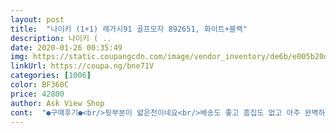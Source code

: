 ```yaml
---
layout: post 
title:  "나이키 (1+1) 레가시91 골프모자 892651, 화이트+블랙" 
description: 나이키 ( ..
date: 2020-01-26 00:35:49 
img: https://static.coupangcdn.com/image/vendor_inventory/de6b/e005b20d67c514e6d761d722ff3e2c3ac38cef8e98b38b630047ca6c50ba.jpg 
linkUrl: https://coupa.ng/bne71V 
categories: [1006] 
color: BF360C 
price: 42800 
author: Ask View Shop 
cont:  "●구매후기●<br/>뒷부분이 얇은천이네요<br/>배송도 좋고 흠집도 없고 아주 완벽하게 왔습니다!!<br/>싸게 잘산고 같아요.<br/> 지금부터 여름까지 써도 될거같아요.<br/> 천이 너무 얇긴한데 땀은 안차겟네여.<br/><br/>이 모자가 약간 제가 생각했던거랑은 아주 조금 달랐습니다.<br/> 뭐냐면, 머리 전체를 감싼다는 느낌에 모자일줄 알았는데 야~악간 앞부분이 각이 아주 쪼~ 끔 살아있었습니다.<br/> 하지만 전혀 단점이 되지 않았습니다.<br/> 제가 별로면 별로다 말하는 편인데 제가 진짜로 검색해서 나오는거 다 찾아보고 다 따져보고 해서 찾은건데 가격도 제일 괜찮고 리뷰들도 아주 마음에 들어서 한번 사봤습니다.<br/> 그냥 평소에 쫌 후줄근하게 입고 나갈때 입을려고 산건데 쫌 이쁜옷 입었을때 써도 괜찮은거 같아요.<br/> 색깔은 흰색이랑 검정색으로 두개를 각각 하나씩 샀는데 색깔도 화면 그대로고 흠집하나 없이 아주 잘 배송되어 왔습니다.<br/> 진짜 강추 드려요<br/>확인못하고 시켯는데 조금아쉬운감은잇지만 나름 괜찮아요~~<br/>" 
---
```

